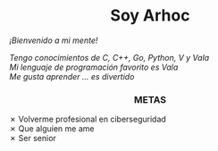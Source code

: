 <div>
  <h1 align="center">Soy Arhoc</h1>
  <p><i>¡Bienvenido a mi mente!</i></p>
</div>
<div>
  <p><i>Tengo conocimientos de C, C++, Go, Python, V y Vala<br/>Mi lenguaje de programación favorito es Vala<br/>Me gusta aprender ... es divertido</i></p>
  <h3 align="center">METAS</h3>
  <p>✗ Volverme profesional en ciberseguridad<br/>✗ Que alguien me ame<br/>✗ Ser senior</p>
</div>
